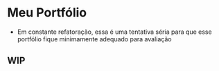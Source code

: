 # Meu Portfólio

* Em constante refatoração, essa é uma tentativa séria para que esse portfólio fique minimamente adequado para avaliação

## WIP
